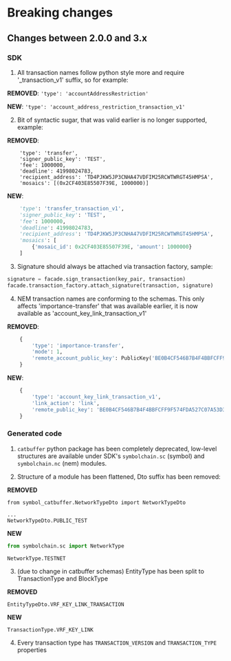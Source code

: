 # Breaking changes

## Changes between 2.0.0 and 3.x

### SDK

1. All transaction names follow python style more and require '_transaction_v1' suffix, so for example:

**REMOVED**: `'type': 'accountAddressRestriction'`

**NEW**: `'type': 'account_address_restriction_transaction_v1'`

2. Bit of syntactic sugar, that was valid earlier is no longer supported, example:

**REMOVED**:
```
    'type': 'transfer',
    'signer_public_key': 'TEST',
    'fee': 1000000,
    'deadline': 41998024783,
    'recipient_address': 'TD4PJKW5JP3CNHA47VDFIM25RCWTWRGT45HMPSA',
    'mosaics': [(0x2CF403E85507F39E, 1000000)]
```
**NEW**:
```py
    'type': 'transfer_transaction_v1',
    'signer_public_key': 'TEST',
    'fee': 1000000,
    'deadline': 41998024783,
    'recipient_address': 'TD4PJKW5JP3CNHA47VDFIM25RCWTWRGT45HMPSA',
    'mosaics': [
        {'mosaic_id': 0x2CF403E85507F39E, 'amount': 1000000}
    ]
```

3. Signature should always be attached via transaction factory, sample:
```py
signature = facade.sign_transaction(key_pair, transaction)
facade.transaction_factory.attach_signature(transaction, signature)
```

4. NEM transaction names are conforming to the schemas.
This only affects 'importance-transfer' that was available earlier, it is now available as 'account_key_link_transaction_v1'

**REMOVED**:
```py
	{
		'type': 'importance-transfer',
		'mode': 1,
		'remote_account_public_key': PublicKey('BE0B4CF546B7B4F4BBFCFF9F574FDA527C07A53D3FC76F8BB7DB746F8E8E0A9F')
	}
```
**NEW**:
```py
	{
		'type': 'account_key_link_transaction_v1',
		'link_action': 'link',
		'remote_public_key': 'BE0B4CF546B7B4F4BBFCFF9F574FDA527C07A53D3FC76F8BB7DB746F8E8E0A9F'
	}
```

### Generated code

1. `catbuffer` python package has been completely deprecated, low-level structures are available under SDK's `symbolchain.sc` (symbol)
and `symbolchain.nc` (nem) modules.

2. Structure of a module has been flattened, Dto suffix has been removed:

**REMOVED**
```
from symbol_catbuffer.NetworkTypeDto import NetworkTypeDto

...
NetworkTypeDto.PUBLIC_TEST
```

**NEW**
```py
from symbolchain.sc import NetworkType

NetworkType.TESTNET
```

3. (due to change in catbuffer schemas) EntityType has been split to TransactionType and BlockType

**REMOVED**
```
EntityTypeDto.VRF_KEY_LINK_TRANSACTION
```

**NEW**
```
TransactionType.VRF_KEY_LINK
```

4. Every transaction type has `TRANSACTION_VERSION` and `TRANSACTION_TYPE` properties
